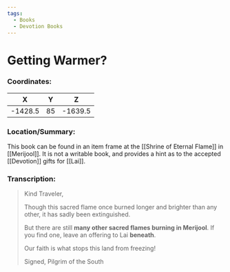 ```yaml
---
tags:
  - Books
  - Devotion Books
---
```


# Getting Warmer?

### Coordinates:
| **X** | **Y**| **Z** |
|:-----:|:----:|:-----:|
|-1428.5  |85   |-1639.5  |

### Location/Summary:
This book can be found in an item frame at the [[Shrine of Eternal Flame]] in [[Merijool]]. It is not a writable book, and provides a hint as to the accepted [[Devotion]] gifts for [[Lai]].

### Transcription:
> Kind Traveler,
>
> Though this sacred flame once burned longer and brighter than any other, it has sadly been extinguished.
>
> But there are still **many other sacred flames burning in Merijool**. If you find one, leave an offering to Lai **beneath**.
>
> Our faith is what stops this land from freezing!
>
> Signed, Pilgrim of the South

